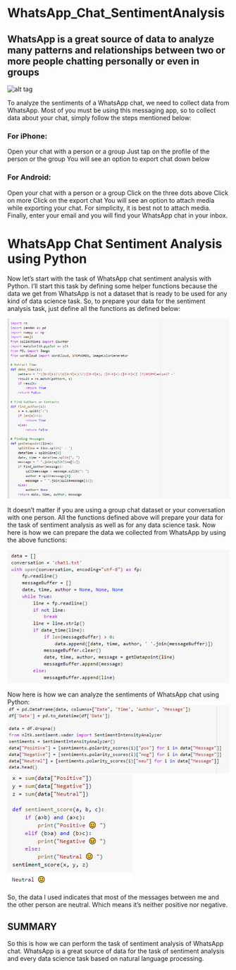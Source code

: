 # WhatsApp_Chat_SentimentAnalysis
## WhatsApp is a great source of data to analyze many patterns and relationships between two or more people chatting personally or even in groups
![alt tag](https://github.com/namanbansal01/WhatsApp_Chat_SentimentAnalysis/blob/main/snapshot-1.png)

To analyze the sentiments of a WhatsApp chat, we need to collect data from WhatsApp. Most of you must be using this messaging app, so to collect data about your chat, simply follow the steps mentioned below:
### For iPhone:
Open your chat with a person or a group
Just tap on the profile of the person or the group
You will see an option to export chat down below

### For Android:
Open your chat with a person or a group 
Click on the three dots above 
Click on more
Click on the export chat
You will see an option to attach media while exporting your chat. For simplicity, it is best not to attach media. Finally, enter your email and you will find your WhatsApp chat in your inbox.

# WhatsApp Chat Sentiment Analysis using Python
Now let’s start with the task of WhatsApp chat sentiment analysis with Python. I’ll start this task by defining some helper functions because the data we get from WhatsApp is not a dataset that is ready to be used for any kind of data science task. So, to prepare your data for the sentiment analysis task, just define all the functions as defined below:

![alt tag](https://github.com/namanbansal01/WhatsApp_Chat_SentimentAnalysis/blob/main/snapshot.png)

It doesn’t matter if you are using a group chat dataset or your conversation with one person. All the functions defined above will prepare your data for the task of sentiment analysis as well as for any data science task. Now here is how we can prepare the data we collected from WhatsApp by using the above functions:

![alt tag](https://github.com/namanbansal01/WhatsApp_Chat_SentimentAnalysis/blob/main/snapshot-2.png)

Now here is how we can analyze the sentiments of WhatsApp chat using Python:
![alt tag](https://github.com/namanbansal01/WhatsApp_Chat_SentimentAnalysis/blob/main/snapshot-3.png)
![alt tag](https://github.com/namanbansal01/WhatsApp_Chat_SentimentAnalysis/blob/main/snapshot-4.png)

So, the data I used indicates that most of the messages between me and the other person are neutral. Which means it’s neither positive nor negative.
## SUMMARY
So this is how we can perform the task of sentiment analysis of WhatsApp chat. WhatsApp is a great source of data for the task of sentiment analysis and every data science task based on natural language processing.
